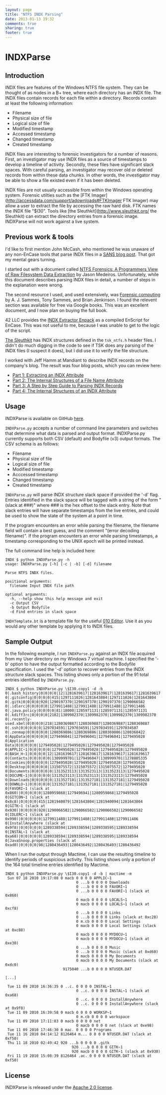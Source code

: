 ```yaml
---
layout: page
title: "NTFS INDX Parsing"
date: 2013-01-13 19:32
comments: true
sharing: true
footer: true
---
```


INDXParse
=========

Introduction
------------
INDX files are features of the Windows NTFS file system. They can be
thought of as nodes in a B+ tree, where each directory has an INDX
file. The INDX files contain records for each file within a directory.
Records contain at least the following information:

 -   Filename
 -   Physical size of file
 -   Logical size of file
 -   Modified timestamp
 -   Accessed timestamp
 -   Changed timestamp
 -   Created timestamp

INDX files are interesting to forensic investigators for a number
of reasons. First, an investigator may use INDX files as a source
of timestamps to develop a timeline of activity. Secondly, these
files have significant slack spaces. With careful
parsing, an investigator may recover old or deleted records from
within these data chunks. In other words, the investigator may
be able to show a file existed even if it has been deleted.

INDX files are not usually accessible from within the Windows
operating system. Forensic utilties such as
the [FTK Imager](http://accessdata.com/support/adownloads#FTKImager FTK Imager) may allow a user to extract the file by accessing
the raw hard disk. FTK names the INDX file "$I30".
Tools like [the Sleuthkit](http://www.sleuthkit.org/ the Sleuthkit)
can extract the directory entries from a forensic image. INDXParse
will not work against a live system.

Previous work & tools
---------------------
I'd like to first mention John McCash, who mentioned he was
unaware of any non-EnCase tools that parse INDX files in a
<a href="http://computer-forensics.sans.org/blog/2011/08/01/ultimate-windows-timelining">SANS blog post</a>.
That got my mental gears turning.

I started out with a document called <a href="http://grayscale-research.org/new/pdfs/NTFS%20forensics.pdf">NTFS Forensics: A Programmers
View of Raw Filesystem Data Extraction</a> by Jason Medeiros.
Unfortunately, while this document describes parsing INDX files
in detail, a number of steps in the explanation were wrong.

The second resource I used, and used extensively, was
<a href="http://books.google.com/books?id=Ee9PF6Zv_tMC&pg=PA268&source=gbs_toc_r&cad=4#v=onepage&q&f=false">Forensic computing</a> by A. J. Sammes, Tony Sammes, and Brian Jenkinson.
I found the relevent section was available for free via Google books.
This was an excellent document, and I now plan on buying the full
book.

42 LLC provides the <a href="https://42llc.net/?p=336">INDX Extractor Enpack</a> as a compiled EnScript
for EnCase. This was not useful to me,
because I was unable to get to the logic of the script.

<a href="http://www.sleuthkit.org/">The Sleuthkit</a> has INDX structures defined in the `tsk_ntfs.h`
header files. I didn't do much digging in the code to see if
TSK does any parsing of the INDX files (I suspect it does),
but I did use it to verify the file structure.

I worked with Jeff Hamm at Mandiant to describe INDX records on the company's blog.
The result was four blog posts, which you can review here:

 -  [Part 1: Extracting an INDX Attribute](https://blog.mandiant.com/archives/3245)
 -  [Part 2: The Internal Structures of a File Name Attribute](https://blog.mandiant.com/archives/3442)
 -  [Part 3: A Step by Step Guide to Parsing INDX Records](https://blog.mandiant.com/archives/3514)
 -  [Part 4: The Internal Structures of an INDX Attribute](https://blog.mandiant.com/archives/3560)

Usage
-----
INDXParse is available on GitHub [here](https://github.com/williballenthin/INDXParse).

`INDXParse.py` accepts a number of command line parameters
and switches that determine what data is parsed and output format.
INDXParse.py currently supports both CSV (default) and Bodyfile (v3) output formats.
The CSV schema is as follows:

 -  Filename
 -  Physical size of file
 -  Logical size of file
 -  Modified timestamp
 -  Acccessed timestamp
 -  Changed timestamp
 -  Created timestamp

`INDXParse.py` will parse INDX structure slack space if provided the '-d'
flag. Entries identified in the slack space will be tagged with a string
of the form "(slack at ###)" where ### is the hex offset to the slack
entry. Note that slack entries will have separate timestamps from the
live entries, and could be used to show the state of the system at a
point in time.

If the program encounters an error while parsing the filename,
the filename field will contain a best guess, and the comment
"(error decoding filename)". If the program encounters an error
while parsing timestamps, a timestamp corresponding to the UNIX
epoch will be printed instead.

The full command line help is included here:

    INDX $ python INDXParse.py -h
    usage: INDXParse.py [-h] [-c | -b] [-d] filename
    
    Parse NTFS INDX files.
    
    positional arguments:
      filename Input INDX file path
    
    optional arguments:
      -h, --help show this help message and exit
      -c Output CSV
      -b Output Bodyfile
      -d Find entries in slack space

`INDXTemplate.bt` is a template file for the useful [010 Editor](http://www.sweetscape.com/).
Use it as you would any other template by applying it to INDX files.

Sample Output
-------------
In the following example, I run `INDXParse.py` against
an INDX file acquired from my User directory on my Windows 7
virtual machine. I specified the '-b' option to have the
output formatted according to the Bodyfile specification. I used
the '-d' option to recover entries from the INDX structure slack
spaces. This listing shows only a portion of the 91 total entries
identified by `INDXParse.py`.

    INDX $ python INDXParse.py \$I30.copy1 -d -b
    0|.bash_history|0|0|0|0|12|1281639617|1281639617|1281639617|1281639617
    0|.gitconfig|0|0|0|0|415|1297111026|1281643804|1297111026|1281643804
    0|.gitk|0|0|0|0|920|1290197370|1290197370|1290197370|1290066582
    0|.idlerc|0|0|0|0|0|1279911488|1279911488|1279911488|1279911486
    0|.java.policy|0|0|0|0|81|18000|1285971131|1285971131|1285971131
    0|.kdiff3rc|0|0|0|0|2182|1309982370|1309982370|1309982370|1309982370
    0|.recently-used.xbel|0|0|0|0|218|1280369887|1280369887|1280369887|1280369887
    0|.ssh|0|0|0|0|0|1297034591|1297034591|1297034591|1297034587
    0|.zenmap|0|0|0|0|0|1280369886|1280369886|1280369886|1280368422
    0|AppData|0|0|0|0|0|1279496041|1279496041|1279496041|1279495028
    0|Application Data|0|0|0|0|0|1279495028|1279495028|1279495028|1279495028
    0|APPLIC~1|0|0|0|0|0|1279495028|1279495028|1279495028|1279495028
    0|BASH_H~1|0|0|0|0|12|1281639617|1281639617|1281639617|1281639617
    0|Contacts|0|0|0|0|0|1309999701|1279496047|1309999701|1278805335
    0|Cookies|0|0|0|0|0|1279495028|1279495028|1279495028|1279495028
    0|Desktop|0|0|0|0|0|1315075572|1315075572|1315075572|1279495028
    0|Documents|0|0|0|0|0|1313523113|1313523113|1313523113|1279495028
    0|DOCUME~1|0|0|0|0|0|1313523113|1313523113|1313523113|1279495028
    0|Downloads|0|0|0|0|0|1313527181|1313527181|1313527181|1279495028
    0|DOWNLO~1|0|0|0|0|0|1313527181|1313527181|1313527181|1279495028
    0|FAVORI~1 (slack at 0x860)|0|0|0|0|0|1280959868|1279496941|1280959868|1279495028
    0|GITCON~1 (slack at 0x8c8)|0|0|0|0|415|1281940079|1281643804|1281940094|1281643804
    0|GITK~1 (slack at 0x930)|0|0|0|0|920|1290066582|1290066582|1290066582|1290066582
    0|IDLERC~1 (slack at 0x990)|0|0|0|0|0|1279911488|1279911488|1279911488|1279911486
    0|InstallAnywhere (slack at 0x9f8)|0|0|0|0|0|1289338594|1289338594|1289338595|1289338594
    0|INSTAL~1 (slack at 0xa68)|0|0|0|0|0|1289338594|1289338594|1289338595|1289338594
    0|JavaSnoop.properties (slack at 0xad0)|0|0|0|0|98|1280436493|1280436492|1280436493|1280436492

When I run the output through Mactime, I can use the resulting timeline
to identify periods of suspicious activity. This listing shows only a portion
of the 164 total timeline entries identified by Mactime.

    INDX $ python INDXParse.py \$I30.copy1 -d -b | mactime -m
     Sun 07 18 2010 19:17:08 0 macb 0 0 0 0 APPLIC~1
                                    0 ...b 0 0 0 0 Downloads
                                    0 ...b 0 0 0 0 FAVORI~1
                                    0 ...b 0 0 0 0 FAVORI~1 (slack at 0x860)
                                    0 macb 0 0 0 0 LOCALS~1
                                    0 macb 0 0 0 0 LOCALS~1 (slack at 0xcf8)
                                    0 ...b 0 0 0 0 Links
                                    0 ...b 0 0 0 0 Links (slack at 0xc28)
                                    0 m.cb 0 0 0 0 Local Settings
                                    0 macb 0 0 0 0 Local Settings (slack at 0xc88)
                                    0 macb 0 0 0 0 MYDOCU~1
                                    0 macb 0 0 0 0 MYDOCU~1 (slack at 0xe30)
                                    0 ...b 0 0 0 0 Music
                                    0 ...b 0 0 0 0 Music (slack at 0xd60)
                                    0 macb 0 0 0 0 My Documents
                                    0 macb 0 0 0 0 My Documents (slack at 0xdc0)
                              9175040 ...b 0 0 0 0 NTUSER.DAT
    
    [...]
    
     Tue 11 09 2010 16:36:35 0 ..c. 0 0 0 0 INSTAL~1
                                    0 ..c. 0 0 0 0 INSTAL~1 (slack at 0xa68)
                                    0 ..c. 0 0 0 0 InstallAnywhere
                                    0 ..c. 0 0 0 0 InstallAnywhere (slack at 0x9f8)
     Tue 11 09 2010 16:39:58 0 macb 0 0 0 0 WORKSP~1
                                    0 m.cb 0 0 0 0 workspace
     Tue 11 09 2010 17:11:03 0 macb 0 0 0 0 net
                                    0 macb 0 0 0 0 net (slack at 0xe98)
     Tue 11 09 2010 17:46:30 0 mac. 0 0 0 0 Programs
     Tue 11 16 2010 04:14:12 8126464 m... 0 0 0 0 NTUSER.DAT (slack at 0xf50)
     Thu 11 18 2010 02:49:42 920 ...b 0 0 0 0 .gitk
                                  920 ...b 0 0 0 0 GITK~1
                                  920 macb 0 0 0 0 GITK~1 (slack at 0x930)
     Fri 11 19 2010 15:08:39 8126464 .ac. 0 0 0 0 NTUSER.DAT (slack at 0xf50)

License
-------
INDXParse is released under the [Apache 2.0 license](http://www.apache.org/licenses/LICENSE-2.0.html).


